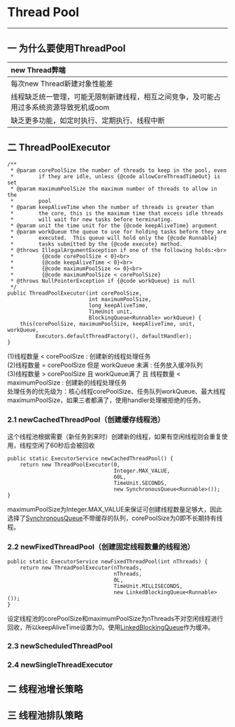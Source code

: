 # Thread Pool
---
## 一 为什么要使用ThreadPool
|new Thread弊端|
|:-|
|每次new Thread新建对象性能差|
|线程缺乏统一管理，可能无限制新建线程，相互之间竞争，及可能占用过多系统资源导致死机或oom|
|缺乏更多功能，如定时执行、定期执行、线程中断|
## 二 ThreadPoolExecutor
    /**
     * @param corePoolSize the number of threads to keep in the pool, even
     *        if they are idle, unless {@code allowCoreThreadTimeOut} is set
     * @param maximumPoolSize the maximum number of threads to allow in the
     *        pool
     * @param keepAliveTime when the number of threads is greater than
     *        the core, this is the maximum time that excess idle threads
     *        will wait for new tasks before terminating.
     * @param unit the time unit for the {@code keepAliveTime} argument
     * @param workQueue the queue to use for holding tasks before they are
     *        executed.  This queue will hold only the {@code Runnable}
     *        tasks submitted by the {@code execute} method.
     * @throws IllegalArgumentException if one of the following holds:<br>
     *         {@code corePoolSize < 0}<br>
     *         {@code keepAliveTime < 0}<br>
     *         {@code maximumPoolSize <= 0}<br>
     *         {@code maximumPoolSize < corePoolSize}
     * @throws NullPointerException if {@code workQueue} is null
     */
    public ThreadPoolExecutor(int corePoolSize,
                              int maximumPoolSize,
                              long keepAliveTime,
                              TimeUnit unit,
                              BlockingQueue<Runnable> workQueue) {
        this(corePoolSize, maximumPoolSize, keepAliveTime, unit, workQueue,
             Executors.defaultThreadFactory(), defaultHandler);
    }
(1)线程数量 < corePoolSize : 创建新的线程处理任务<br>
(2)线程数量 = corePoolSize 但是 workQueue 未满 : 任务放入缓冲队列<br>
(3)线程数量 > corePoolSize 且 workQueue满了 且 线程数量 < maximumPoolSize : 创建新的线程处理任务<br>
处理任务的优先级为：核心线程corePoolSize、任务队列workQueue、最大线程maximumPoolSize，如果三者都满了，使用handler处理被拒绝的任务。
### 2.1 newCachedThreadPool（创建缓存线程池）
这个线程池根据需要（新任务到来时）创建新的线程，如果有空闲线程则会重复使用，线程空闲了60秒后会被回收

    public static ExecutorService newCachedThreadPool() {
        return new ThreadPoolExecutor(0, 
                                      Integer.MAX_VALUE,
                                      60L,
                                      TimeUnit.SECONDS,
                                      new SynchronousQueue<Runnable>());
    }
maximumPoolSize为Integer.MAX_VALUE来保证可创建线程数量足够大，因此选择了[SynchronousQueue](/markdown/java/queue.md)不带缓存的队列，corePoolSize为0即不长期持有线程。
### 2.2 newFixedThreadPool（创建固定线程数量的线程池） 
    public static ExecutorService newFixedThreadPool(int nThreads) {
        return new ThreadPoolExecutor(nThreads, 
                                      nThreads,
                                      0L, 
                                      TimeUnit.MILLISECONDS,
                                      new LinkedBlockingQueue<Runnable>());
    }
设定线程池的corePoolSize和maximumPoolSize为nThreads不对空闲线程进行回收，所以keepAliveTime设置为0。使用[LinkedBlockingQueue](/markdown/java/queue.md)作为缓冲。
### 2.3 newScheduledThreadPool
### 2.4 newSingleThreadExecutor 


## 二 线程池增长策略
## 三 线程池排队策略

